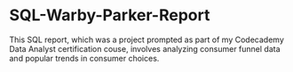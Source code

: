 # SQL-Warby-Parker-Report
This SQL report, which was a project prompted as part of my Codecademy Data Analyst certification couse, involves analyzing consumer funnel data and popular trends in consumer choices. 
